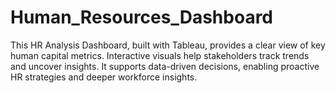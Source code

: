 # Human_Resources_Dashboard

This HR Analysis Dashboard, built with Tableau, provides a clear view of key human capital metrics. Interactive visuals help stakeholders track trends and uncover insights. It supports data-driven decisions, enabling proactive HR strategies and deeper workforce insights.
